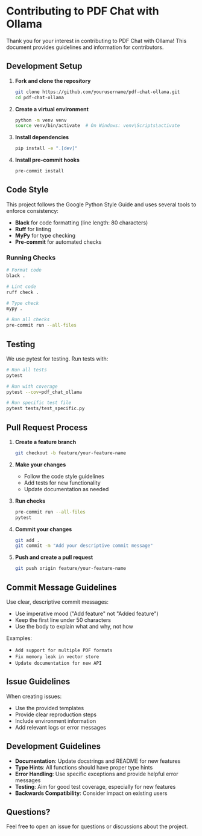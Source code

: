 # Contributing to PDF Chat with Ollama

Thank you for your interest in contributing to PDF Chat with Ollama! This document provides guidelines and information for contributors.

## Development Setup

1. **Fork and clone the repository**
   ```bash
   git clone https://github.com/yourusername/pdf-chat-ollama.git
   cd pdf-chat-ollama
   ```

2. **Create a virtual environment**
   ```bash
   python -m venv venv
   source venv/bin/activate  # On Windows: venv\Scripts\activate
   ```

3. **Install dependencies**
   ```bash
   pip install -e ".[dev]"
   ```

4. **Install pre-commit hooks**
   ```bash
   pre-commit install
   ```

## Code Style

This project follows the Google Python Style Guide and uses several tools to enforce consistency:

- **Black** for code formatting (line length: 80 characters)
- **Ruff** for linting
- **MyPy** for type checking
- **Pre-commit** for automated checks

### Running Checks

```bash
# Format code
black .

# Lint code
ruff check .

# Type check
mypy .

# Run all checks
pre-commit run --all-files
```

## Testing

We use pytest for testing. Run tests with:

```bash
# Run all tests
pytest

# Run with coverage
pytest --cov=pdf_chat_ollama

# Run specific test file
pytest tests/test_specific.py
```

## Pull Request Process

1. **Create a feature branch**
   ```bash
   git checkout -b feature/your-feature-name
   ```

2. **Make your changes**
   - Follow the code style guidelines
   - Add tests for new functionality
   - Update documentation as needed

3. **Run checks**
   ```bash
   pre-commit run --all-files
   pytest
   ```

4. **Commit your changes**
   ```bash
   git add .
   git commit -m "Add your descriptive commit message"
   ```

5. **Push and create a pull request**
   ```bash
   git push origin feature/your-feature-name
   ```

## Commit Message Guidelines

Use clear, descriptive commit messages:

- Use imperative mood ("Add feature" not "Added feature")
- Keep the first line under 50 characters
- Use the body to explain what and why, not how

Examples:
- `Add support for multiple PDF formats`
- `Fix memory leak in vector store`
- `Update documentation for new API`

## Issue Guidelines

When creating issues:

- Use the provided templates
- Provide clear reproduction steps
- Include environment information
- Add relevant logs or error messages

## Development Guidelines

- **Documentation**: Update docstrings and README for new features
- **Type Hints**: All functions should have proper type hints
- **Error Handling**: Use specific exceptions and provide helpful error messages
- **Testing**: Aim for good test coverage, especially for new features
- **Backwards Compatibility**: Consider impact on existing users

## Questions?

Feel free to open an issue for questions or discussions about the project.
